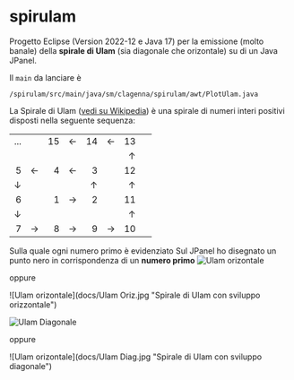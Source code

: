 # spirulam
Progetto Eclipse (Version 2022-12 e Java 17) per la emissione (molto banale) della **spirale di Ulam** (sia diagonale che orizontale) su di un Java JPanel.

Il `main` da lanciare è 
	
	/spirulam/src/main/java/sm/clagenna/spirulam/awt/PlotUlam.java

La Spirale di Ulam ([vedi su Wikipedia](https://en.wikipedia.org/wiki/Ulam_spiral)) è una spirale di numeri interi positivi disposti nella seguente sequenza:

<table><tbody><tr><td style="text-align:right">...</td>
<td style="text-align:right">&nbsp;</td>
<td style="text-align:right">15</td>
<td style="text-align:right">←</td>
<td style="text-align:right">14</td>
<td style="text-align:right">←</td>
<td style="text-align:right">13</td>
</tr>
<tr>
<td style="text-align:right">&nbsp;</td>
<td style="text-align:right">&nbsp;</td>
<td style="text-align:right">&nbsp;</td>
<td style="text-align:right">&nbsp;</td>
<td style="text-align:right">&nbsp;</td>
<td style="text-align:right">&nbsp;</td>
<td style="text-align:right">↑</td>
</tr>
<tr>
<td style="text-align:right">5</td>
<td style="text-align:right">←</td>
<td style="text-align:right">4</td>
<td style="text-align:right">←</td>
<td style="text-align:right">3</td>
<td style="text-align:right">&nbsp;</td>
<td style="text-align:right">12</td>
</tr>
<tr>
<td style="text-align:right">↓</td>
<td style="text-align:right">&nbsp;</td>
<td style="text-align:right">&nbsp;</td>
<td style="text-align:right">&nbsp;</td>
<td style="text-align:right">↑</td>
<td style="text-align:right">&nbsp;</td>
<td style="text-align:right">↑</td>
</tr>
<tr>
<td style="text-align:right">6</td>
<td style="text-align:right">&nbsp;</td>
<td style="text-align:right">1</td>
<td style="text-align:right">→</td>
<td style="text-align:right">2</td>
<td style="text-align:right">&nbsp;</td>
<td style="text-align:right">11</td>
</tr>
<tr>
<td style="text-align:right">↓</td>
<td style="text-align:right">&nbsp;</td>
<td style="text-align:right">&nbsp;</td>
<td style="text-align:right">&nbsp;</td>
<td style="text-align:right">&nbsp;</td>
<td style="text-align:right">&nbsp;</td>
<td style="text-align:right">↑</td>
<td style="text-align:right">&nbsp;</td>
</tr>
<tr>
<td style="text-align:right">7</td>
<td style="text-align:right">→</td>
<td style="text-align:right">8</td>
<td style="text-align:right">→</td>
<td style="text-align:right">9</td>
<td style="text-align:right">→</td>
<td style="text-align:right">10</td>
</tr>
</tbody>
</table>

Sulla quale ogni numero primo è evidenziato
Sul JPanel ho disegnato un punto nero in corrispondenza di un **numero primo**
![Ulam orizontale](https://imgur.com/vRAFEvq "Spirale di Ulam con sviluppo orizzontale")

oppure 

![Ulam orizontale](docs/Ulam Oriz.jpg "Spirale di Ulam con sviluppo orizzontale")

![Ulam Diagonale](https://imgur.com/bHgeCeJ "Spirale di Ulam con sviluppo diagonale")

oppure 

![Ulam orizontale](docs/Ulam Diag.jpg "Spirale di Ulam con sviluppo diagonale")
